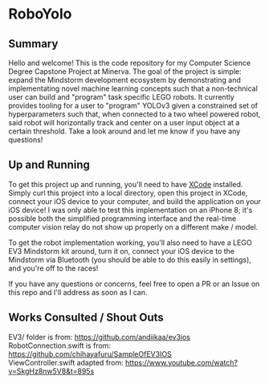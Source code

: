 # RoboYolo

## Summary
Hello and welcome! This is the code repository for my Computer Science Degree Capstone Project at Minerva. The goal of the project is simple: expand the Mindstorm development ecosystem by demonstrating and implementating novel machine learning concepts such that a non-technical user can build and "program" task specific LEGO robots. It currently provides tooling for a user to "program" YOLOv3 given a constrained set of hyperparameters such that, when connected to a two wheel powered robot, said robot will horizontally track and center on a user input object at a certain threshold. Take a look around and let me know if you have any questions!

## Up and Running
To get this project up and running, you'll need to have [XCode](https://developer.apple.com/xcode/) installed. Simply curl this project into a local directory, open this project in XCode, connect your iOS device to your computer, and build the application on your iOS device! I was only able to test this implementation on an iPhone 8; it's possible both the simplified programming interface and the real-time computer vision relay do not show up properly on a different make / model.

To get the robot implementation working, you'll also need to have a LEGO EV3 Mindstorm kit around, turn it on, connect your iOS device to the Mindstorm via Bluetooth (you should be able to do this easily in settings), and you're off to the races!

If you have any questions or concerns, feel free to open a PR or an Issue on this repo and I'll address as soon as I can.

## Works Consulted / Shout Outs
EV3/ folder is from: https://github.com/andiikaa/ev3ios \
RobotConnection.swift is from: https://github.com/chihayafuru/SampleOfEV3IOS \
ViewController.swift adapted from: https://www.youtube.com/watch?v=SkgHz8nw5V8&t=895s
